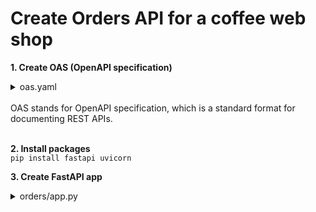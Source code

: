 


# Create Orders API for a coffee web shop



**1. Create OAS (OpenAPI specification)**

<details><summary>oas.yaml</summary>

```yaml
OrderItemSchema:
type: object
required:
    - product
    - size
properties:
    product:
    type: string
    size:
    type: string
    enum:
        - small
        - medium
        - big
    quantity:
    type: integer
    default: 1
    minimum: 1
```
</details>
</br>
OAS stands for OpenAPI specification, which is a standard format for documenting
REST APIs.
</br>
</br>

**2. Install packages** \
```pip install fastapi uvicorn```


**3. Create FastAPI app**
<details>
<summary>orders/app.py</summary>

```python
from datetime import datetime
from uuid import UUID
from starlette.responses import Response
from starlette import status
from orders.app import app

order = {
    'id': 'ff0f1355-e821-4178-9567-550dec27a373',
    'status': "delivered",
    'created': datetime.utcnow(),
    'order': [
        {
            'product': 'cappuccino',
            'size': 'medium',
            'quantity': 1
        }
    ]
}
```

**4. Orders API Minimal Implementation** 
<details>
<summary>orders/api/api.py</summary>

```python
from datetime import datetime
from uuid import UUID
from starlette.responses import Response
from starlette import status
from orders.app import app
from http import HTTPStatus

# Static order for testing purpose
order = {
    'id': 'ff0f1355-e821-4178-9567-550dec27a373',
    'status': "delivered",
    'created': datetime.utcnow(),
    'order': [
        {
            'product': 'cappuccino',
            'size': 'medium',
            'quantity': 1
        }
    ]
}

@app.get('/orders')
def get_orders():
    return {'orders': [order]}

@app.post('/orders', status_code=status.HTTP_201_CREATED)
def create_order():
    return order

@app.get('/orders/{order_id}')
def get_order(order_id: UUID):
    return order

@app.put('/orders/{order_id}')
def update_order(order_id: UUID):
    return order

@app.delete('/orders/{order_id}', status_code=status.HTTP_204_NO_CONTENT)
def delete_order(order_id: UUID):
    return Response(status_code=HTTPStatus.NO_CONTENT.value)

@app.post('/orders/{order_id}/cancel')
def cancel_order(order_id: UUID):    
    return order

@app.post('/orders/{order_id}/pay')
def pay_order(order_id: UUID):
    return order
```
</details>


**5. Run app**
```$ uvicorn orders.app:app --reload```

**6. Check REST API**
+ [Swagger UI](http://127.0.0.1:8000/docs)
+ [Redoc](http://127.0.0.1:8000/redoc)

*order_id* is static at this point : ***ff0f1355-e821-4178-9567-550dec27a373***

Method | Description               | Endpoint
-------| ------------------------- | ----------
GET    | /orders                   | http://127.0.0.1:8000/orders
POST   | /orders                   | http://127.0.0.1:8000/orders
GET    | /orders/{order_id}        | http://127.0.0.1:8000/ff0f1355-e821-4178-9567-550dec27a373
PUT    | /orders/{order_id}        | http://127.0.0.1:8000/ff0f1355-e821-4178-9567-550dec27a373
DELETE | /orders/{order_id}        | http://127.0.0.1:8000/ff0f1355-e821-4178-9567-550dec27a373
POST   | /orders/{order_id}/cancel | http://127.0.0.1:8000/ff0f1355-e821-4178-9567-550dec27a373/cancel
POST   | /orders/{order_id}/pay    | http://127.0.0.1:8000/ff0f1355-e821-4178-9567-550dec27a373/pay


All but DELETE should return the following response body:

<details><summary>Server Response</summary>

```json
{
  "orders": [
    {
      "id": "ff0f1355-e821-4178-9567-550dec27a373",
      "status": "delivered",
      "created": "2023-10-23T09:34:18.722191",
      "order": [
        {
          "product": "cappuccino",
          "size": "medium",
          "quantity": 1
        }
      ]
    }
  ]
}
```
</details>
</br>

**7. Add validation models using pydantic**
<details><summary>orders/api/api.py</summary>

```python
from orders.api.schemas import CreateOrderSchema

@app.post('/orders', status_code=status.HTTP_201_CREATED)
def create_order(order_details: CreateOrderSchema):
    return order

@app.put('/orders/{order_id}')
def update_order(order_id: UUID, order_details: CreateOrderSchema):
    return order
```
</details>